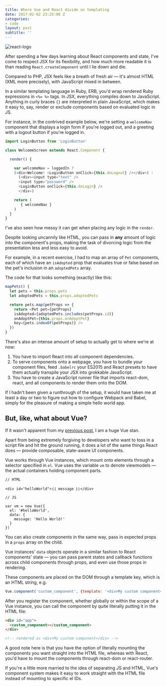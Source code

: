 ```yaml
---
title: Where Vue and React divide on templating
date: 2017-02-02 23:25:00 Z
categories:
- code
layout: post
subtitle: ''
---
```


![react-logo](https://facebook.github.io/react/img/logo_og.png)

After spending a few days learning about React components and state, I've come to respect JSX for its flexibility, and how much more readable it is than reading `React.createComponent` until I lie down and die.

Compared to PHP, JSX feels like a breath of fresh air — it's almost HTML (XML more precisely), with JavaScript mixed in between.

In a similar templating language in Ruby, ERB, you'd wrap rendered Ruby expressions in `<%= %>` tags. In JSX, everything compiles down to JavaScript. Anything in curly braces `{}` are interpreted in plain JavaScript, which makes it easy to, say, render or exclude components based on evaluated logic in JS.

For instance, in the contrived example below, we're setting a `welcomeNav` component that displays a login form if you're logged out, and a greeting with a logout button if you're logged in.

```JavaScript
import LoginButton from 'LoginButton'

class WelcomeScreen extends React.Component {

  render() {

    var welcomeNav = loggedIn ?
    (<div>Welcome! <LoginButton onClick={this.doLogout} /></div>) :
      (<div><input type="text" />
      <input type="password" />
      <LoginButton onClick={this.doLogin} />
      </div>)

    return (
       { welcomeNav }
    )
  }
}
```

I've also seen how messy it can get when placing any logic in the `render`.

Despite looking uncannily like HTML, you can pass in **any** amount of logic into the component's props, making the task of divorcing logic from the presentation less and less easy to avoid.

For example, in a recent exercise, I had to map an array of `Pet` components, each of which have an `isAdopted` prop that evaluates true or false based on the pet's inclusion in an `adoptedPets` array.

The code for that looks something (exactly) like this:

```JavaScript
mapPets() {
  let pets = this.props.pets
  let adoptedPets = this.props.adoptedPets

  return pets.map(petProps => {
    return <Pet pet={petProps}
    isAdopted={adoptedPets.includes(petProps.id)}
    onAdoptPet={this.props.onAdoptPet}
    key={pets.indexOf(petProps)} />
  })
}
```

There's also an intense amount of setup to actually get to where we're at now:

1. You have to import React into all component dependencies.
2. To serve components onto a webpage, you have to bundle your component files, feed `.babelrc` your ES2015 and React presets to have them actually transpile your JSX into grokkable JavaScript.
3. You have to create a JavaScript runner file that imports react-dom, react, and all components to render them onto the DOM.

If I hadn't been given a runthrough of the setup, it would have taken me at least a day or two to figure out how to configure Webpack and Babel, simply for the pleasure of making a simple hello world app.

## But, like, what about Vue?

If it wasn't apparent from my [previous post](/code/2017/01/20/javascript.html), I am a huge Vue stan.

Apart from being extremely forgiving to developers who want to toss in a script file and hit the ground running, it does a lot of the same things React does — provide composable, state-aware UI components.

Vue works through Vue instances, which mount onto elements through a selector specified in `el`. Vue uses the variable `vm` to denote viewmodels — the actual containers holding component parts.

```
// HTML

<div id="helloWorld">｛｛ message ｝｝</div>

// JS

var vm = new Vue({
  el: '#helloWorld',
  data: {
    message: 'Hello World!'
  }
})
```

<script async src="//jsfiddle.net/clintonn/0q6vw6p1/1/embed/"></script>

You can also create components in the same way, pass in expected props in a `props` array on the child.

Vue instances' `data` objects operate in a similar fashion to React components' state — you can pass parent states and callback functions across child components through props, and even use those props in rendering.

These components are placed on the DOM through a template key, which is an HTML string, e.g.

```JavaScript
Vue.component('custom_component', {template: '<div>My custom component</div>'})
```

After you register the component, whether globally or within the scope of a Vue instance, you can call the component by quite literally putting it in the HTML file:

```HTML
<div id="app">
  <custom_component></custom_component>
</div>

<!-- rendered as <div>My custom component</div> -->
```

<script async src="//jsfiddle.net/clintonn/8kndhhLz/2/embed/"></script>

A good note here is that you have the option of literally mounting the components you want straight into the HTML file, whereas with React, you'd have to mount the components through react-dom or react-router.

If you're a little more married to the idea of separating JS and HTML, Vue's component system makes it easy to work straight with the HTML file instead of mounting to specific el IDs.
